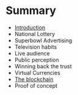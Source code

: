 # Summary

* [Introduction](README.md)
* National Lottery
* Superbowl Advertising
* Television habits
* Live audience
* Public perception
* Winning back the trust
* Virtual Currencies
* [The blockchain](the-blockchain.md)
* Proof of concept

